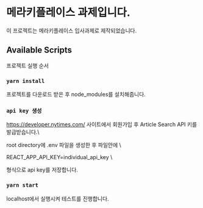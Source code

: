 # 메라키플레이스 과제입니다.

이 프로젝트는 메라키플레이스 입사과제로 제작되었습니다.

## Available Scripts

프로젝트 실행 순서

### `yarn install`

프로젝트를 다운로드 받은 후 node_modules를 설치해줍니다.

### `api key 생성`

https://developer.nytimes.com/ 사이트에서 회원가입 후 Article Search API 키를 발급받습니다.\

root directory에 .env 파일을 생성한 후 파일안에 \

REACT_APP_API_KEY=individual_api_key \

형식으로 api key를 저장합니다.

### `yarn start`

localhost에서 실행시켜 테스트를 진행합니다.
